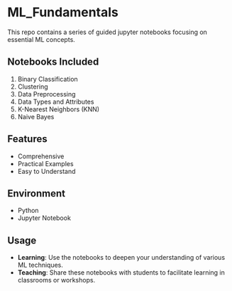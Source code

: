 # ML_Fundamentals
This repo contains a series of guided jupyter notebooks focusing on essential ML concepts.

## Notebooks Included

1. Binary Classification
2. Clustering
3. Data Preprocessing
4. Data Types and Attributes
5. K-Nearest Neighbors (KNN)
6. Naive Bayes

## Features

- Comprehensive
- Practical Examples
- Easy to Understand

## Environment

- Python
- Jupyter Notebook

## Usage

- **Learning**: Use the notebooks to deepen your understanding of various ML techniques.
- **Teaching**: Share these notebooks with students to facilitate learning in classrooms or workshops.
